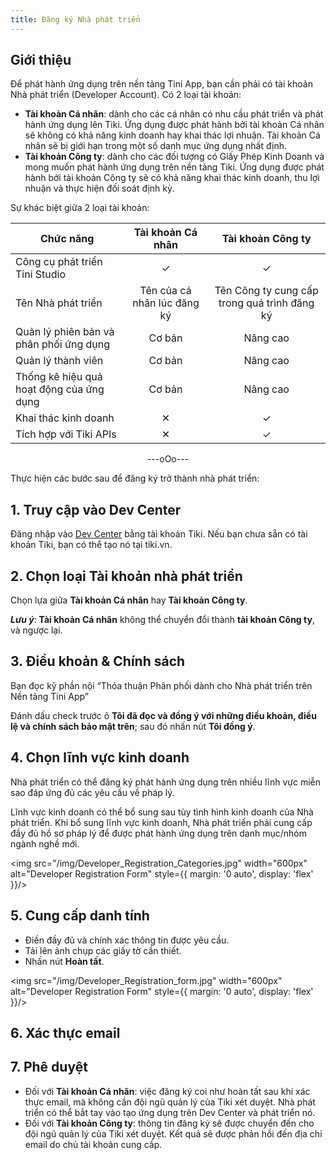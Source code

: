 ```yaml
---
title: Đăng ký Nhà phát triển
---
```


## Giới thiệu

Để phát hành ứng dụng trên nền tảng Tini App, bạn cần phải có tài khoản Nhà phát triển (Developer Account). Có 2 loại tài khoản:

- **Tài khoản Cá nhân**: dành cho các cá nhân có nhu cầu phát triển và phát hành ứng dụng lên Tiki. Ứng dụng được phát hành bởi tài khoản Cá nhân sẽ không có khả năng kinh doanh hay khai thác lợi nhuận. Tài khoản Cá nhân sẽ bị giới hạn trong một số danh mục ứng dụng nhất định.
- **Tài khoản Công ty**: dành cho các đối tượng có Giấy Phép Kinh Doanh và mong muốn phát hành ứng dụng trên nền tảng Tiki. Ứng dụng được phát hành bởi tài khoản Công ty sẽ có khả năng khai thác kinh doanh, thu lợi nhuận và thực hiện đối soát định kỳ.

Sự khác biệt giữa 2 loại tài khoản:

| **Chức năng**                            |    **Tài khoản Cá nhân**    |            **Tài khoản Công ty**             |
| ---------------------------------------- | :-------------------------: | :------------------------------------------: |
| Công cụ phát triển Tini Studio           |              ✓              |                      ✓                       |
| Tên Nhà phát triển                       | Tên của cá nhân lúc đăng ký | Tên Công ty cung cấp trong quá trình đăng ký |
| Quản lý phiên bản và phân phối ứng dụng  |           Cơ bản            |                   Nâng cao                   |
| Quản lý thành viên                       |           Cơ bản            |                   Nâng cao                   |
| Thống kê hiệu quả hoạt động của ứng dụng |           Cơ bản            |                   Nâng cao                   |
| Khai thác kinh doanh                     |              ✕              |                      ✓                       |
| Tích hợp với Tiki APIs                   |              ✕              |                      ✓                       |

<div align="center"> ---oOo--- </div>

Thực hiện các bước sau để đăng ký trở thành nhà phát triển:

## 1. Truy cập vào Dev Center

Đăng nhập vào [Dev Center](https://developer.tiki.vn/apps) bằng tài khoản Tiki. Nếu bạn chưa sẵn có tài khoản Tiki, bạn có thể tạo nó tại tiki.vn.

## 2. Chọn loại Tài khoản nhà phát triển

Chọn lựa giữa **Tài khoản Cá nhân** hay **Tài khoản Công ty**.

***Lưu ý***: **Tài khoản Cá nhân** không thể chuyển đổi thành **tài khoản Công ty**, và ngược lại.

## 3. Điều khoản & Chính sách

Bạn đọc kỹ phần nội “Thỏa thuận Phân phối dành cho Nhà phát triển trên Nền tảng Tini App”

Đánh dấu check trước ô **Tôi đã đọc và đồng ý với những điều khoản, điều lệ và chính sách bảo mật trên**; sau đó nhấn nút **Tôi đồng ý**.

## 4. Chọn lĩnh vực kinh doanh

Nhà phát triển có thể đăng ký phát hành ứng dụng trên nhiều lĩnh vực miễn sao đáp ứng đủ các yêu cầu về pháp lý.

Lĩnh vực kinh doanh có thể bổ sung sau tùy tình hình kinh doanh của Nhà phát triển. Khi bổ sung lĩnh vực kinh doanh, Nhà phát triển phải cung cấp đầy đủ hồ sơ pháp lý để được phát hành ứng dụng trên danh mục/nhóm ngành nghề mới.

<img src="/img/Developer_Registration_Categories.jpg" width="600px" alt="Developer Registration Form" style={{ margin: '0 auto', display: 'flex' }}/>

## 5. Cung cấp danh tính

- Điền đầy đủ và chính xác thông tin được yêu cầu.
- Tải lên ảnh chụp các giấy tờ cần thiết.
- Nhấn nút **Hoàn tất**.

<img src="/img/Developer_Registration_form.jpg" width="600px" alt="Developer Registration Form" style={{ margin: '0 auto', display: 'flex' }}/>

## 6. Xác thực email

## 7. Phê duyệt

- Đối với **Tài khoản Cá nhân**: việc đăng ký  coi như hoàn tất sau khi xác thực email, mà không cần đội ngũ quản lý của Tiki xét duyệt. Nhà phát triển có thể bắt tay vào tạo ứng dụng trên Dev Center và phát triển nó.
- Đối với **Tài khoản Công ty**: thông tin đăng ký sẽ được chuyển đến cho đội ngũ quản lý của Tiki xét duyệt. Kết quả sẽ được phản hồi đến địa chỉ email do chủ tài khoản cung cấp.

